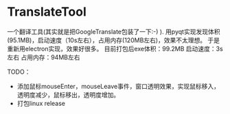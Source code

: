# TranslateTool
一个翻译工具(其实就是把GoogleTranslate包装了一下:-) ).
用pyqt实现发现体积(95.1MB)，启动速度（10s左右），占用内存(120MB左右)，效果不太理想。
于是重新用electron实现，效果好很多。
目前打包后exe体积：99.2MB
启动速度：3s左右
占用内存：94MB左右

TODO：
- 添加鼠标mouseEnter，mouseLeave事件，窗口透明效果，实现鼠标移入，透明度减少，鼠标移出，透明度增加。
- 打包linux release
